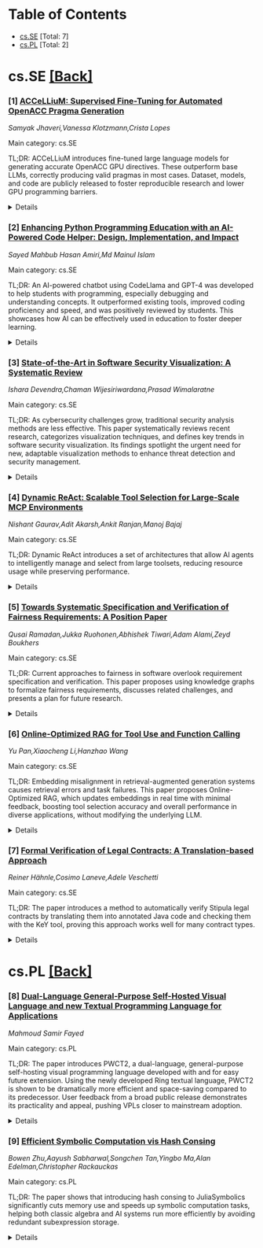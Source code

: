 <div id=toc></div>

# Table of Contents

- [cs.SE](#cs.SE) [Total: 7]
- [cs.PL](#cs.PL) [Total: 2]


<div id='cs.SE'></div>

# cs.SE [[Back]](#toc)

### [1] [ACCeLLiuM: Supervised Fine-Tuning for Automated OpenACC Pragma Generation](https://arxiv.org/abs/2509.20380)
*Samyak Jhaveri,Vanessa Klotzmann,Crista Lopes*

Main category: cs.SE

TL;DR: ACCeLLiuM introduces fine-tuned large language models for generating accurate OpenACC GPU directives. These outperform base LLMs, correctly producing valid pragmas in most cases. Dataset, models, and code are publicly released to foster reproducible research and lower GPU programming barriers.


<details>
  <summary>Details</summary>
Motivation: GPU programming is becoming widespread but remains complex. Directive-based frameworks like OpenACC help, but considerable expertise is still needed to use these directives correctly.

Method: The authors introduce ACCeLLiuM, two large language models (open weights) specifically fine-tuned for generating expert-level OpenACC directives for data-parallel loops. They created and publicly released a supervised fine-tuning dataset (ACCeLLiuM SFT dataset) consisting of 4,033 OpenACC pragma-loop pairs sourced from GitHub C/C++ repositories.

Result: Fine-tuned LLMs on the ACCeLLiuM dataset outperform base LLMs in generating valid OpenACC pragmas. On the test set, fine-tuned models correctly generate pragmas for 87% of data-parallel loops, with exact matches (directives, clauses, order, variables) in 50% of cases.

Conclusion: ACCeLLiuM LLMs significantly improve automated generation of OpenACC pragmas, thereby lowering the barrier for GPU offloading in serial programs. The public release of code, models, and dataset aims to establish a reproducible benchmark for LLM-powered OpenACC pragma generation.

Abstract: The increasing ubiquity of GPUs is accompanied by the increasing complexity
of their hardware and parallel programming frameworks. Directive-based parallel
programming standards like OpenACC simplify GPU programming to some extent by
abstracting away low-level complexities, but a fair amount of expertise is
still required in order to use those directives effectively.
  We introduce ACCeLLiuM, two open weights Large Language Models specifically
fine-tuned for generating expert OpenACC directives for data-parallel loops,
along with the supervised fine-tuning dataset that was used to train them. The
ACCeLLiuM SFT dataset contains 4,033 OpenACC pragma-loop pairs mined from
public GitHub C/C++ repositories, with 3,223 pairs for training and 810 for
testing. Experimental evaluations show a pronounced performance gap in
generating correct OpenACC pragmas between base LLMs and our fine-tuned
versions. On the held-out test set, base LLMs fail to consistently generate
valid pragmas, whereas LLMs fine-tuned on the ACCeLLiuM dataset generate valid
pragmas with the correct directive type for $87\%$ of the data-parallel loops,
and exact pragmas--including directives, clauses, clause order, and clause
variables--for $50\%$ of the cases. Even when not exact, generated pragmas
frequently incorporate the correct clauses in a different order than the
ground-truth label, or include additional clauses that enable finer control
over parallel execution, data movement, and concurrency, offering practical
value beyond strict string-matching. By publicly releasing the code, models,
and dataset as ACCeLLiuM we hope to establish a reproducible benchmark for
LLM-powered OpenACC pragma generation, and lower the barrier to automated GPU
offloading of serially written programs.

</details>


### [2] [Enhancing Python Programming Education with an AI-Powered Code Helper: Design, Implementation, and Impact](https://arxiv.org/abs/2509.20518)
*Sayed Mahbub Hasan Amiri,Md Mainul Islam*

Main category: cs.SE

TL;DR: An AI-powered chatbot using CodeLlama and GPT-4 was developed to help students with programming, especially debugging and understanding concepts. It outperformed existing tools, improved coding proficiency and speed, and was positively reviewed by students. This showcases how AI can be effectively used in education to foster deeper learning.


<details>
  <summary>Details</summary>
Motivation: Traditional coding tools and existing AI-driven assistants lack interactive, learning-focused support for students—IDEs/static analyzers are non-robotic, and tools like GitHub Copilot focus on code completion rather than learning. The paper aims to fill this gap by creating an AI chatbot that assists in debugging, syntax issues, and conceptual translation, supporting student learning rather than just task completion.

Method: The method involves integrating static code analysis, dynamic execution tracing, and large language models (LLMs) in a hybrid architecture. CodeLlama is used for code embedding, GPT-4 handles natural language interaction, and a Docker-based sandbox ensures secure code execution. The system is evaluated with mixed methods: performance on 1,500 student submissions, quantitative analysis of debugging time and proficiency, and qualitative feedback from 120 students.

Result: The chatbot achieved an 85% error resolution success rate, outperforming tools like pylint (62%) or standalone GPT-4 (73%). Students using the chatbot reduced debugging time by 59.3% and saw a 34% improvement in coding proficiency, particularly in recursion and exception handling. Qualitative feedback praised the chatbot's clarity and confidence-building, despite occasional latency and restrictive sanitization.

Conclusion: This research shows that an AI chatbot designed with both technical innovation and pedagogical sensitivity can significantly improve programming education, promoting conceptual understanding and educational equity instead of just code completion. The system demonstrates how AI can successfully augment human instruction.

Abstract: This is the study that presents an AI-Python-based chatbot that helps
students to learn programming by demonstrating solutions to such problems as
debugging errors, solving syntax problems or converting abstract theoretical
concepts to practical implementations. Traditional coding tools like Integrated
Development Environments (IDEs) and static analyzers do not give robotic help
while AI-driven code assistants such as GitHub Copilot focus on getting things
done. To close this gap, our chatbot combines static code analysis, dynamic
execution tracing, and large language models (LLMs) to provide the students
with relevant and practical advice, hence promoting the learning process. The
chatbots hybrid architecture employs CodeLlama for code embedding, GPT-4 for
natural language interactions, and Docker-based sandboxing for secure
execution. Evaluated through a mixed-methods approach involving 1,500 student
submissions, the system demonstrated an 85% error resolution success rate,
outperforming standalone tools like pylint (62%) and GPT-4 (73%). Quantitative
results revealed a 59.3% reduction in debugging time among users, with pre- and
post-test assessments showing a 34% improvement in coding proficiency,
particularly in recursion and exception handling. Qualitative feedback from 120
students highlighted the chatbots clarity, accessibility, and
confidence-building impact, though critiques included occasional latency and
restrictive code sanitization. By balancing technical innovation with
pedagogical empathy, this research provides a blueprint for AI tools that
prioritize educational equity and long-term skill retention over mere code
completion. The chatbot exemplifies how AI can augment human instruction,
fostering deeper conceptual understanding in programming education.

</details>


### [3] [State-of-the-Art in Software Security Visualization: A Systematic Review](https://arxiv.org/abs/2509.20385)
*Ishara Devendra,Chaman Wijesiriwardana,Prasad Wimalaratne*

Main category: cs.SE

TL;DR: As cybersecurity challenges grow, traditional security analysis methods are less effective. This paper systematically reviews recent research, categorizes visualization techniques, and defines key trends in software security visualization. Its findings spotlight the urgent need for new, adaptable visualization methods to enhance threat detection and security management.


<details>
  <summary>Details</summary>
Motivation: Traditional methods of analyzing software security—text-based and numerical approaches—are increasingly ineffective as software systems and threats become more complex. There is a need for more accessible and effective ways to interpret and act on security data.

Method: This paper conducts a systematic review of over 60 recent research papers related to software security visualization and develops a taxonomy categorizing existing visualization techniques into four types: graph-based, notation-based, matrix-based, and metaphor-based.

Result: The review underscores the evolution of software security visualization, identifies the strengths and weaknesses of various techniques, and structures the field into two primary areas: software development visualization (focusing on architectural depiction) and cybersecurity visualization (focusing on operational and threat-focused aspects). The study also highlights the necessity for continued innovation in visualization methods to keep pace with evolving security threats.

Conclusion: Innovative and adaptive visualization techniques are essential for effective software security management. The taxonomy and trends identified in this systematic review provide practical insights for improving threat detection, optimizing security responses, and guiding future research in this dynamic field.

Abstract: Software security visualization is an interdisciplinary field that combines
the technical complexity of cybersecurity, including threat intelligence and
compliance monitoring, with visual analytics, transforming complex security
data into easily digestible visual formats. As software systems get more
complex and the threat landscape evolves, traditional text-based and numerical
methods for analyzing and interpreting security concerns become increasingly
ineffective. The purpose of this paper is to systematically review existing
research and create a comprehensive taxonomy of software security visualization
techniques through literature, categorizing these techniques into four types:
graph-based, notation-based, matrix-based, and metaphor-based visualization.
This systematic review explores over 60 recent key research papers in software
security visualization, highlighting its key issues, recent advancements, and
prospective future research directions. From the comprehensive analysis, the
two main areas were distinctly highlighted as extensive software development
visualization, focusing on advanced methods for depicting software
architecture: operational security visualization and cybersecurity
visualization. The findings highlight the necessity for innovative
visualization techniques that adapt to the evolving security landscape, with
practical implications for enhancing threat detection, improving security
response strategies, and guiding future research.

</details>


### [4] [Dynamic ReAct: Scalable Tool Selection for Large-Scale MCP Environments](https://arxiv.org/abs/2509.20386)
*Nishant Gaurav,Adit Akarsh,Ankit Ranjan,Manoj Bajaj*

Main category: cs.SE

TL;DR: Dynamic ReAct introduces a set of architectures that allow AI agents to intelligently manage and select from large toolsets, reducing resource usage while preserving performance.


<details>
  <summary>Details</summary>
Motivation: The motivation is to solve the problem faced by ReAct agents when dealing with numerous tools in Model Control Protocol environments, where loading every tool is computationally infeasible due to the memory limitations of large language models.

Method: Five distinct architectures are proposed and evaluated, culminating in a search-and-load mechanism for dynamic and efficient tool selection.

Result: The approach reduces tool loading by up to 50% while maintaining task completion accuracy.

Conclusion: The work advances general-purpose AI agents that can dynamically adapt to diverse task environments, demonstrating effective scalable tool selection.

Abstract: We present Dynamic ReAct, a novel approach for enabling ReAct agents to ef-
ficiently operate with extensive Model Control Protocol (MCP) tool sets that
exceed the contextual memory limitations of large language models. Our approach
addresses the fundamental challenge of tool selection in environments
containing hundreds or thousands of available tools, where loading all tools
simultaneously is computationally infeasible. We propose and evaluate five
distinct architectures that progressively refine the tool selection process,
culminating in a search-and-load mechanism that achieves intelligent tool
selection with minimal computational overhead. Our experimental results
demonstrate that the proposed approach reduces tool loading by up to 50% while
maintaining task completion accuracy, advancing the path towards truly
general-purpose AI agents capable of dynamically adapting to diverse task
environments.

</details>


### [5] [Towards Systematic Specification and Verification of Fairness Requirements: A Position Paper](https://arxiv.org/abs/2509.20387)
*Qusai Ramadan,Jukka Ruohonen,Abhishek Tiwari,Adam Alami,Zeyd Boukhers*

Main category: cs.SE

TL;DR: Current approaches to fairness in software overlook requirement specification and verification. This paper proposes using knowledge graphs to formalize fairness requirements, discusses related challenges, and presents a plan for future research.


<details>
  <summary>Details</summary>
Motivation: Software systems can inadvertently discriminate against people based on protected attributes like gender and ethnicity. Prior research focuses on biased algorithms or data but overlooks the absence of well-specified fairness requirements and their verification. Experts' knowledge about fairness is often implicit, complicating the specification and verification process.

Method: The paper proposes the development of a knowledge graph-based framework to formalize fairness requirements. It suggests leveraging methodologies from related areas, such as security engineering, where knowledge graphs assist in formalizing and verifying requirements.

Result: The main result is the identification of challenges and research questions around specifying and verifying fairness requirements using knowledge graphs. The paper outlines a road map for future research but does not present experimental results.

Conclusion: A knowledge graph-based framework is a promising approach to specify and verify fairness requirements in software systems, addressing shortcomings in current practices.

Abstract: Decisions suggested by improperly designed software systems might be prone to
discriminate against people based on protected characteristics, such as gender
and ethnicity. Previous studies attribute such undesired behavior to flaws in
algorithmic design or biased data. However, these studies ignore that
discrimination is often the result of a lack of well-specified fairness
requirements and their verification. The fact that experts' knowledge about
fairness is often implicit makes the task of specifying precise and verifiable
fairness requirements difficult. In related domains, such as security
engineering, knowledge graphs have been proven to be effective in formalizing
knowledge to assist requirements specification and verification. To address the
lack of formal mechanisms for specifying and verifying fairness requirements,
we propose the development of a knowledge graph-based framework for fairness.
In this paper, we discuss the challenges, research questions, and a road map
towards addressing the research questions.

</details>


### [6] [Online-Optimized RAG for Tool Use and Function Calling](https://arxiv.org/abs/2509.20415)
*Yu Pan,Xiaocheng Li,Hanzhao Wang*

Main category: cs.SE

TL;DR: Embedding misalignment in retrieval-augmented generation systems causes retrieval errors and task failures. This paper proposes Online-Optimized RAG, which updates embeddings in real time with minimal feedback, boosting tool selection accuracy and overall performance in diverse applications, without modifying the underlying LLM.


<details>
  <summary>Details</summary>
Motivation: Retrieval-augmented generation (RAG) systems are commonly used for tool use and function calling by embedding user queries and matching them to tool descriptions. However, in practice, embedding misalignment caused by imperfect models or noisy descriptions can lead to incorrect retrieval results and task failures.

Method: The paper introduces Online-Optimized RAG, a deployment-time framework that adapts retrieval embeddings using minimal feedback from live interactions (such as task success). The system applies lightweight online gradient updates with negligible latency, requiring no changes to the underlying language model.

Result: Across various tool-use and document-retrieval scenarios, Online-Optimized RAG consistently enhances tool selection accuracy and end-task success rates.

Conclusion: Online-Optimized RAG offers a practical and robust solution for improving retrieval-alignments in RAG systems, is plug-and-play, and enables self-improving tool use without altering the core LLM.

Abstract: In many applications, retrieval-augmented generation (RAG) drives tool use
and function calling by embedding the (user) queries and matching them to
pre-specified tool/function descriptions. In this paper, we address an
embedding misalignment issue that often arises in practical applications due to
imperfect embedding models or noisy descriptions; such misalignment may lead to
incorrect retrieval and task failure. We introduce Online-Optimized RAG, a
deployment-time framework that continually adapts retrieval embeddings from
live interactions using minimal feedback (e.g., task success). Online-Optimized
RAG applies lightweight online gradient updates with negligible per-query
latency and requires no changes to the underlying LLM. The method is
plug-and-play: it supports both single- and multi-hop tool use, dynamic tool
inventories, and $K$-retrieval with re-ranking. We provide a problem-dependent
theoretical analysis that quantifies how the method's performance depends on
the initialization quality of the embeddings and other related quantities.
Across diverse tool-use and document-retrieval scenarios, our Online-Optimized
RAG consistently improves tool selection accuracy and end-task success, thus
providing a simple, practical path to robust, self-improving RAG systems.

</details>


### [7] [Formal Verification of Legal Contracts: A Translation-based Approach](https://arxiv.org/abs/2509.20421)
*Reiner Hähnle,Cosimo Laneve,Adele Veschetti*

Main category: cs.SE

TL;DR: The paper introduces a method to automatically verify Stipula legal contracts by translating them into annotated Java code and checking them with the KeY tool, proving this approach works well for many contract types.


<details>
  <summary>Details</summary>
Motivation: Legal contracts, especially involving asset transfers and obligations, require reliable and enforceable modeling tools. There is a need for formal verification methods that ensure the correctness of these contracts.

Method: The methodology involves translating Stipula contracts into Java code with annotations in the Java Modeling Language. The deductive verification tool KeY is used as the backend to verify the correctness.

Result: For a large subset of Stipula contracts, specifically those with disjoint cycles, both the translation and verification processes are fully automatic.

Conclusion: A general-purpose deductive verification tool, such as KeY, can be effectively applied in an automatic translation-then-verification approach to ensure the correctness of domain-specific contract languages like Stipula.

Abstract: Stipula is a domain-specific programming language designed to model legal
contracts with enforceable properties, especially those involving asset
transfers and obligations. This paper presents a methodology to formally verify
the correctness of Stipula contracts through translation into Java code
annotated with Java Modeling Language specifications. As a verification
backend, the deductive verification tool KeY is used. Both, the translation and
the verification of partial and total correctness for a large subset of Stipula
contracts, those with disjoint cycles, is fully automatic. Our work
demonstrates that a general-purpose deductive verification tool can be used
successfully in a translation approach.

</details>


<div id='cs.PL'></div>

# cs.PL [[Back]](#toc)

### [8] [Dual-Language General-Purpose Self-Hosted Visual Language and new Textual Programming Language for Applications](https://arxiv.org/abs/2509.20426)
*Mahmoud Samir Fayed*

Main category: cs.PL

TL;DR: The paper introduces PWCT2, a dual-language, general-purpose self-hosting visual programming language developed with and for easy future extension. Using the newly developed Ring textual language, PWCT2 is shown to be dramatically more efficient and space-saving compared to its predecessor. User feedback from a broad public release demonstrates its practicality and appeal, pushing VPLs closer to mainstream adoption.


<details>
  <summary>Details</summary>
Motivation: Most existing visual programming languages (VPLs) are domain-specific and are developed or improved using textual programming, presenting a barrier to non-programmers. There is a need for a more accessible, general-purpose, and self-sustaining VPL.

Method: The researchers first designed a new textual programming language called Ring, characterized by dynamic typing, lightweight implementation, and extensive syntax customization. Then, they used the original PWCT visual language to develop the Ring compiler and virtual machine, and subsequently developed PWCT2 (a self-hosting VPL) using the Ring language.

Result: PWCT2 achieved approximately 36 times faster code generation and required 20 times less storage for visual source files compared to its predecessor. It includes a mechanism to convert Ring code to visual code (self-hosting). PWCT2 consists of around 92,000 lines of Ring code and 394 visual components. It has been distributed on Steam, launched by 1,772 users with over 17,000 total hours recorded, and received positive user feedback.

Conclusion: PWCT2 provides a significant advancement in general-purpose, self-hosting visual programming languages, making development easier and more accessible. The integration of the Ring language and the move towards self-sustainability demonstrate major improvements in VPL capabilities, efficiency, and user adoption.

Abstract: Most visual programming languages (VPLs) are domain-specific, with few
general-purpose VPLs like Programming Without Coding Technology (PWCT). These
general-purpose VPLs are developed using textual programming languages and
improving them requires textual programming. In this thesis, we designed and
developed PWCT2, a dual-language (Arabic/English), general-purpose,
self-hosting visual programming language. Before doing so, we specifically
designed a textual programming language called Ring for its development. Ring
is a dynamically typed language with a lightweight implementation, offering
syntax customization features. It permits the creation of domain-specific
languages through new features that extend object-oriented programming,
allowing for specialized languages resembling Cascading Style Sheets (CSS) or
Supernova language. The Ring Compiler and Virtual Machine are designed using
the PWCT visual programming language where the visual implementation is
composed of 18,945 components that generate 24,743 lines of C code, which
increases the abstraction level and hides unnecessary details. Using PWCT to
develop Ring allowed us to realize several issues in PWCT, which led to the
development of the PWCT2 visual programming language using the Ring textual
programming language. PWCT2 provides approximately 36 times faster code
generation and requires 20 times less storage for visual source files. It also
allows for the conversion of Ring code into visual code, enabling the creation
of a self-hosting VPL that can be developed using itself. PWCT2 consists of
approximately 92,000 lines of Ring code and comes with 394 visual components.
PWCT2 is distributed to many users through the Steam platform and has received
positive feedback, On Steam, 1772 users have launched the software, and the
total recorded usage time exceeds 17,000 hours, encouraging further research
and development.

</details>


### [9] [Efficient Symbolic Computation vis Hash Consing](https://arxiv.org/abs/2509.20534)
*Bowen Zhu,Aayush Sabharwal,Songchen Tan,Yingbo Ma,Alan Edelman,Christopher Rackauckas*

Main category: cs.PL

TL;DR: The paper shows that introducing hash consing to JuliaSymbolics significantly cuts memory use and speeds up symbolic computation tasks, helping both classic algebra and AI systems run more efficiently by avoiding redundant subexpression storage.


<details>
  <summary>Details</summary>
Motivation: Symbolic computation systems often struggle with 'expression swell'—the redundant storage of structurally identical subexpressions, which leads to inefficiencies in memory usage and slows down performance. This is a significant problem in both traditional computer algebra systems and new AI-driven mathematical reasoning tools.

Method: The paper introduces the integration of hash consing into JuliaSymbolics, a symbolic computation library in Julia. By using a global weak-reference hash table, the system canonicalizes expressions and removes duplicates, ensuring only unique subexpressions are stored in memory. This method seamlessly supports Julia’s metaprogramming and just-in-time compilation features.

Result: Benchmarking across diverse computational domains shows substantial performance improvements: up to 3.2x faster symbolic computation, 2x less memory used, up to 5x faster code generation, 10x faster function compilation, and up to 100x faster numerical evaluation on larger models. While scenarios with fewer duplicate expressions may see smaller benefits or slight overheads initially, later computation stages still realize significant gains.

Conclusion: Incorporating hash consing into JuliaSymbolics meaningfully reduces memory usage and accelerates many core symbolic operations. This strengthens the scalability of symbolic computations and lays groundwork for further enhancements—such as integrating with e-graphs to enable smarter expression sharing in AI applications.

Abstract: Symbolic computation systems suffer from memory inefficiencies due to
redundant storage of structurally identical subexpressions, commonly known as
expression swell, which degrades performance in both classical computer algebra
and emerging AI-driven mathematical reasoning tools. In this paper, we present
the first integration of hash consing into JuliaSymbolics, a high-performance
symbolic toolkit in Julia, by employing a global weak-reference hash table that
canonicalizes expressions and eliminates duplication. This approach reduces
memory consumption and accelerates key operations such as differentiation,
simplification, and code generation, while seamlessly integrating with Julia's
metaprogramming and just-in-time compilation infrastructure. Benchmark
evaluations across different computational domains reveal substantial
improvements: symbolic computations are accelerated by up to 3.2 times, memory
usage is reduced by up to 2 times, code generation is up to 5 times faster,
function compilation up to 10 times faster, and numerical evaluation up to 100
times faster for larger models. While certain workloads with fewer duplicate
unknown-variable expressions show more modest gains or even slight overhead in
initial computation stages, downstream processing consistently benefits
significantly. These findings underscore the importance of hash consing in
scaling symbolic computation and pave the way for future work integrating hash
consing with e-graphs for enhanced equivalence-aware expression sharing in
AI-driven pipelines.

</details>

